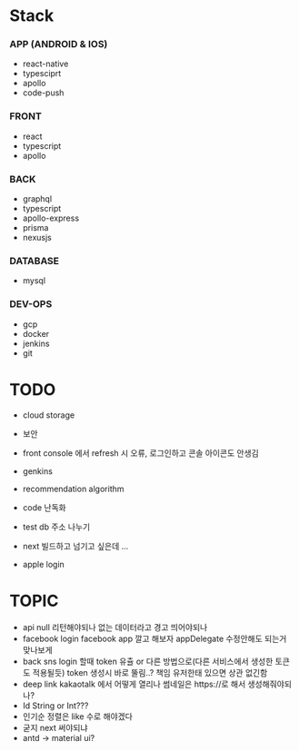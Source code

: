 # Stack
### APP (ANDROID & IOS)
- react-native
- typesciprt
- apollo
- code-push

### FRONT
- react
- typescript
- apollo

### BACK
- graphql
- typescript
- apollo-express
- prisma
- nexusjs

### DATABASE
- mysql

### DEV-OPS
- gcp
- docker
- jenkins
- git

# TODO
- cloud storage
- 보안
- front console 에서 refresh 시 오류, 로그인하고 콘솔 아이콘도 안생김
- genkins
- recommendation algorithm
- code 난독화
- test db 주소 나누기
- next 빌드하고 넘기고 싶은데 ...

- apple login

# TOPIC
- api null 리턴해야되나 없는 데이터라고 경고 띄어야되나
- facebook login facebook app 깔고 해보자 appDelegate 수정안해도 되는거 맞나보게
- back sns login 할때 token 유츌 or 다른 방법으로(다른 서비스에서 생성한 토큰도 적용될듯) token 생성시 바로 뚤림..? 책임 유저한태 있으면 상관 없긴함
- deep link kakaotalk 에서 어떻게 열리나 썸네일은 https://로 해서 생성해줘야되나?
- Id String or Int???
- 인기순 정렬은 like 수로 해야겠다
- 굳지 next 써야되냐
- antd -> material ui?